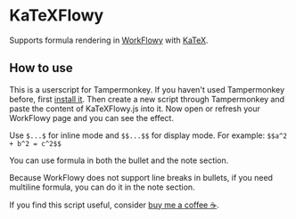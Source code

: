 # KaTeXFlowy
Supports formula rendering in [WorkFlowy](https://workflowy.com/) with [KaTeX](https://katex.org/).

## How to use
This is a userscript for Tampermonkey. If you haven't used Tampermonkey before, first [install it](https://chrome.google.com/webstore/detail/tampermonkey/dhdgffkkebhmkfjojejmpbldmpobfkfo). Then create a new script through Tampermonkey and paste the content of KaTeXFlowy.js into it. Now open or refresh your WorkFlowy page and you can see the effect.

Use `$...$` for inline mode and `$$...$$` for display mode. For example: `$$a^2 + b^2 = c^2$$`

You can use formula in both the bullet and the note section.

Because WorkFlowy does not support line breaks in bullets, if you need multiline formula, you can do it in the note section.

If you find this script useful, consider [buy me a coffee ☕](https://www.buymeacoffee.com/bettyjj).
